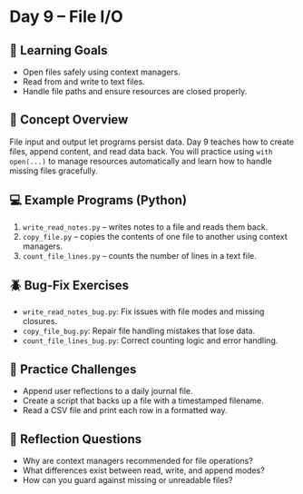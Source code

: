 # Day 9 – File I/O

## 🎯 Learning Goals
- Open files safely using context managers.
- Read from and write to text files.
- Handle file paths and ensure resources are closed properly.

## 📘 Concept Overview
File input and output let programs persist data. Day 9 teaches how to create files, append content, and read data back. You will practice using `with open(...)` to manage resources automatically and learn how to handle missing files gracefully.

## 💻 Example Programs (Python)
1. `write_read_notes.py` – writes notes to a file and reads them back.
2. `copy_file.py` – copies the contents of one file to another using context managers.
3. `count_file_lines.py` – counts the number of lines in a text file.

## 🪲 Bug-Fix Exercises
- `write_read_notes_bug.py`: Fix issues with file modes and missing closures.
- `copy_file_bug.py`: Repair file handling mistakes that lose data.
- `count_file_lines_bug.py`: Correct counting logic and error handling.

## 🧠 Practice Challenges
- Append user reflections to a daily journal file.
- Create a script that backs up a file with a timestamped filename.
- Read a CSV file and print each row in a formatted way.

## 🧘 Reflection Questions
- Why are context managers recommended for file operations?
- What differences exist between read, write, and append modes?
- How can you guard against missing or unreadable files?
